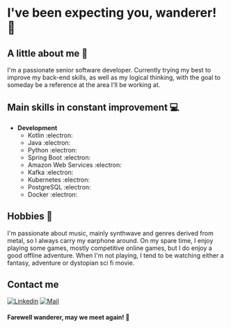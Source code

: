 # I've been expecting you, wanderer! :speech_balloon: 

## A little about me :open_book:
I'm a passionate senior software developer. Currently trying my best to improve my back-end skills, as well as my logical thinking, with the goal to someday be a reference at the area I'll be working at.

## Main skills in constant improvement :computer:
- **Development**
  - Kotlin :electron:
  - Java :electron:
  - Python :electron:
  - Spring Boot :electron:
  - Amazon Web Services :electron:
  - Kafka :electron:
  - Kubernetes :electron:
  - PostgreSQL :electron:
  - Docker :electron:
  
## Hobbies :space_invader:
I'm passionate about music, mainly synthwave and genres derived from metal, so I always carry my earphone around. On my spare time, I enjoy playing some games, mostly competitive online games, but I do enjoy a good offline adventure. When I'm not playing, I tend to be watching either a fantasy, adventure or dystopian sci fi movie. 

## Contact me
[![Linkedin](https://img.shields.io/badge/-Yago%20Castro-blue?style=flat-square&logo=linkedin&logoColor=white&link=https://www.linkedin.com/in/yago-castro/)](https://www.linkedin.com/in/yago-castro/)
[![Mail](https://img.shields.io/badge/-yagovfcastro@gmail.com-gray?style=flat-square&logo=gmail&logoColor=red&link=https://www.linkedin.com/in/yago-castro/)](mailto:yagovfcastro@gmail.com)
  
#### Farewell wanderer, may we meet again! :wave: 
  
